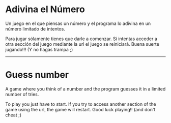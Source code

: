 # Adivina el Número
Un juego en el que piensas un número y el programa lo adivina en un número limitado de intentos.

Para jugar sólamente tienes que darle a comenzar. Si intentas acceder a otra sección del juego mediante la url el juego se reiniciará.
Buena suerte jugando!!!
(Y no hagas trampa ;)

------------------------------------------------------------------------------------------------------------------------------------
# Guess number
A game where you think of a number and the program guesses it in a limited number of tries.

To play you just have to start. If you try to access another section of the game using the url, the game will restart.
Good luck playing!!
(and don't cheat ;)
